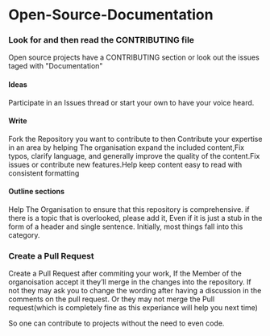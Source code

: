 # Open-Source-Documentation

### Look for and then read the CONTRIBUTING file

Open source projects have a CONTRIBUTING section or look out the issues taged with "Documentation"

#### Ideas

Participate in an Issues thread or start your own to have your voice heard.

#### Write

Fork the Repository you want to contribute to  then Contribute your expertise in an area by helping The organisation expand the included content,Fix typos, clarify language, and generally improve the quality of the content.Fix issues or contribute new features.Help keep content easy to read with consistent formatting

#### Outline sections 
Help The Organisation to ensure that this repository is comprehensive. if there is a topic that is overlooked, please add it, Even if it is just a stub in the form of a header and single sentence. Initially, most things fall into this category.

### Create a Pull Request
Create a Pull Request after commiting your work, If the Member of the organoisation accept it they’ll merge in the changes into the repository. If not they may ask you to change the wording  after having a discussion in the comments on the pull request. Or they may not merge the Pull request(which is completely fine as this experiance will help you next time)

So one can contribute to projects without the need to even code.


